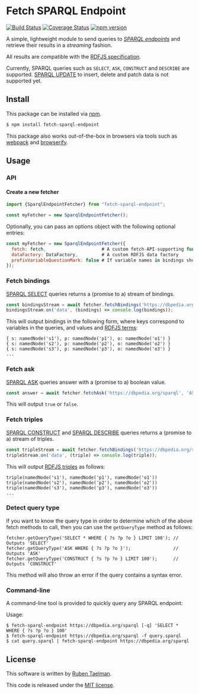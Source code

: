 # Fetch SPARQL Endpoint

[![Build Status](https://travis-ci.org/rubensworks/fetch-sparql-endpoint.js.svg?branch=master)](https://travis-ci.org/rubensworks/fetch-sparql-endpoint.js)
[![Coverage Status](https://coveralls.io/repos/github/rubensworks/fetch-sparql-endpoint.js/badge.svg?branch=master)](https://coveralls.io/github/rubensworks/fetch-sparql-endpoint.js?branch=master)
[![npm version](https://badge.fury.io/js/fetch-sparql-endpoint.svg)](https://www.npmjs.com/package/fetch-sparql-endpoint)

A simple, lightweight module to send queries to [_SPARQL endpoints_](https://www.w3.org/TR/sparql11-protocol/) and retrieve their results in a _streaming_ fashion.

All results are compatible with the [RDFJS specification](http://rdf.js.org/).

Currently, SPARQL queries such as `SELECT`, `ASK`, `CONSTRUCT` and `DESCRIBE` are supported.
[SPARQL UPDATE](https://www.w3.org/TR/sparql11-update/) to insert, delete and patch data is not supported yet.

## Install

This package can be installed via [npm](https://www.npmjs.com/package/jsonld-context-parser).

```bash
$ npm install fetch-sparql-endpoint
```

This package also works out-of-the-box in browsers via tools such as [webpack](https://webpack.js.org/) and [browserify](http://browserify.org/).

## Usage

### API

#### Create a new fetcher

```js
import {SparqlEndpointFetcher} from "fetch-sparql-endpoint";

const myFetcher = new SparqlEndpointFetcher();
```

Optionally, you can pass an options object with the following optional entries:
```js
const myFetcher = new SparqlEndpointFetcher({
  fetch: fetch,                     # A custom fetch-API-supporting function
  dataFactory: DataFactory,         # A custom RDFJS data factory
  prefixVariableQuestionMark: false # If variable names in bindings should be prefixed with '?', defaults to false
});
```

### Fetch bindings

[SPARQL SELECT](https://www.w3.org/TR/rdf-sparql-query/#select) queries returns a (promise to a) stream of bindings.

```js
const bindingsStream = await fetcher.fetchBindings('https://dbpedia.org/sparql', 'SELECT * WHERE { ?s ?p ?o } LIMIT 100');
bindingsStream.on('data', (bindings) => console.log(bindings));
```

This will output bindings in the following form,
where keys correspond to variables in the queries,
and values and [RDFJS terms](http://rdf.js.org/#term-interface):
```
{ s: namedNode('s1'), p: namedNode('p1'), o: namedNode('o1') }
{ s: namedNode('s2'), p: namedNode('p2'), o: namedNode('o2') }
{ s: namedNode('s3'), p: namedNode('p3'), o: namedNode('o3') }
...
```

### Fetch ask

[SPARQL ASK](https://www.w3.org/TR/rdf-sparql-query/#ask) queries answer with a (promise to a) boolean value.

```js
const answer = await fetcher.fetchAsk('https://dbpedia.org/sparql', 'ASK WHERE { ?s ?p ?o }');
```

This will output `true` or `false`.

### Fetch triples

[SPARQL CONSTRUCT](https://www.w3.org/TR/rdf-sparql-query/#construct) and [SPARQL DESCRIBE](https://www.w3.org/TR/rdf-sparql-query/#describe)
queries returns a (promise to a) stream of triples.

```js
const tripleStream = await fetcher.fetchBindings('https://dbpedia.org/sparql', 'CONSTRUCT { ?s ?p ?o } LIMIT 100');
tripleStream.on('data', (triple) => console.log(triple));
```

This will output [RDFJS triples](http://rdf.js.org/#triple-interface) as follows:
```
triple(namedNode('s1'), namedNode('p1'), namedNode('o1'))
triple(namedNode('s2'), namedNode('p2'), namedNode('o2'))
triple(namedNode('s3'), namedNode('p3'), namedNode('o3'))
...
```

### Detect query type

If you want to know the query type
in order to determine which of the above fetch methods to call,
then you can use the `getQueryType` method as follows:

```
fetcher.getQueryType('SELECT * WHERE { ?s ?p ?o } LIMIT 100'); // Outputs 'SELECT'
fetcher.getQueryType('ASK WHERE { ?s ?p ?o }');                // Outputs 'ASK'
fetcher.getQueryType('CONSTRUCT { ?s ?p ?o } LIMIT 100');      // Outputs 'CONSTRUCT'
```

This method will also throw an error if the query contains a syntax error.

### Command-line

A command-line tool is provided to quickly query any SPARQL endpoint:

Usage:
```
$ fetch-sparql-endpoint https://dbpedia.org/sparql [-q] 'SELECT * WHERE { ?s ?p ?o } 100'
$ fetch-sparql-endpoint https://dbpedia.org/sparql -f query.sparql
$ cat query.sparql | fetch-sparql-endpoint https://dbpedia.org/sparql
```

## License
This software is written by [Ruben Taelman](http://rubensworks.net/).

This code is released under the [MIT license](http://opensource.org/licenses/MIT).

